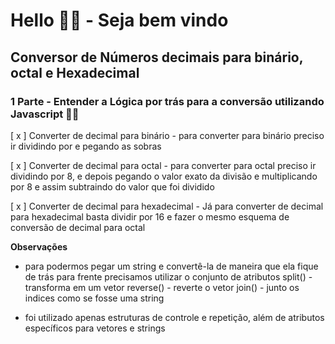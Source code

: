 # Hello 👋👋 - Seja bem vindo
## Conversor de Números decimais para binário, octal e Hexadecimal

### 1 Parte - Entender a Lógica por trás para a conversão utilizando Javascript 👨‍💻
[ x ] Converter de decimal para binário
    - para converter para binário preciso ir dividindo por e pegando as sobras 

[ x ] Converter de decimal para octal 
    - para converter para octal preciso ir dividindo por 8, e depois pegando o valor exato da divisão e multiplicando por 8 e assim subtraindo do valor que foi dividido

[ x ] Converter de decimal para hexadecimal
    - Já para converter de decimal para hexadecimal basta dividir por 16 e fazer o mesmo esquema de conversão de decimal para octal
        
__Observações__
- para podermos pegar um string e convertê-la de maneira que ela fique de trás para frente precisamos utilizar o conjunto de atributos 
split() - transforma em um vetor
reverse() - reverte o vetor
join() - junto os indices como se fosse uma string

- foi utilizado apenas estruturas de controle e repetição, além de atributos específicos para vetores e strings